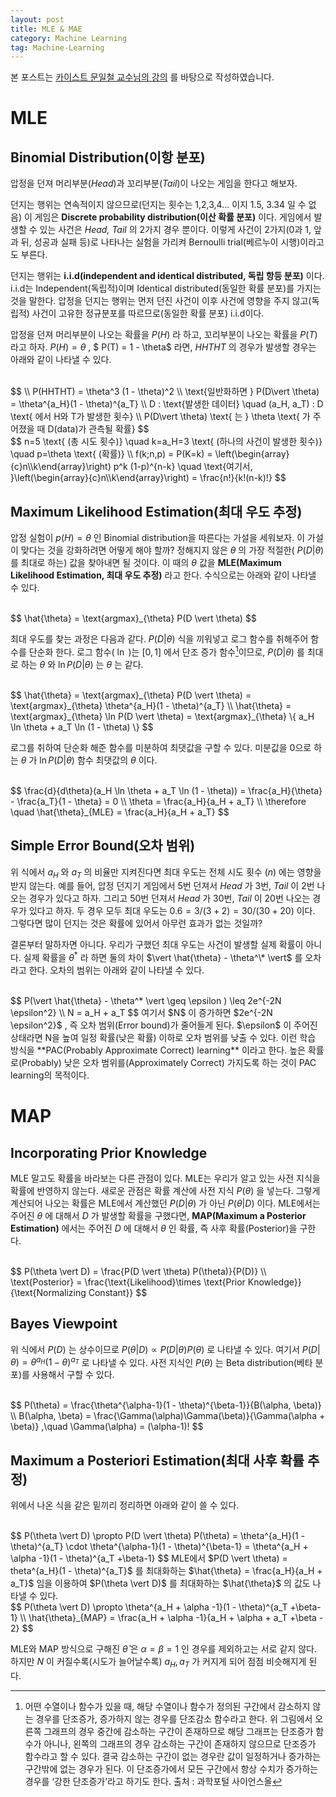 ```yaml
---
layout: post
title: MLE & MAE
category: Machine Learning
tag: Machine-Learning
---
```


본 포스트는 [카이스트 문일철 교수님의 강의](https://www.edwith.org/machinelearning1_17/joinLectures/9738) 를 바탕으로 작성하였습니다.



# MLE

## Binomial Distribution(이항 분포)

압정을 던져 머리부분(*Head*)과 꼬리부분(*Tail*)이 나오는 게임을 한다고 해보자. 

던지는 행위는 연속적이지 않으므로(던지는 횟수는 1,2,3,4... 이지 1.5, 3.34 일 수 없음) 이 게임은 **Discrete probability distribution(이산 확률 분포)** 이다. 게임에서 발생할 수 있는 사건은 *Head, Tail* 의 2가지 경우 뿐이다. 이렇게 사건이 2가지(0과 1, 앞과 뒤, 성공과 실패 등)로 나타나는 실험을 가리켜 Bernoulli trial(베르누이 시행)이라고도 부른다.

던지는 행위는 **i.i.d(independent and identical distributed, 독립 항등 분포)** 이다. i.i.d는 Independent(독립적)이며 Identical distributed(동일한 확률 분포)를 가지는 것을 말한다. 압정을 던지는 행위는 먼저 던진 사건이 이후 사건에 영향을 주지 않고(독립적) 사건이 고유한 정규분포를 따르므로(동일한 확률 분포) i.i.d이다.

압정을 던져 머리부분이 나오는 확률을 $P(H)$ 라 하고, 꼬리부분이 나오는 확률을 $P(T)$ 라고 하자. $P(H) = \theta$ , $ P(T) = 1 - \theta$  라면, $HHTHT$ 의 경우가 발생할 경우는 아래와 같이 나타낼 수 있다.

<br>
$$
\\
P(HHTHT) = \theta^3 (1 - \theta)^2 \\
\text{일반화하면 } P(D\vert \theta) = \theta^{a_H}(1 - \theta)^{a_T} \\
D : \text{발생한 데이터} \quad (a_H, a_T) : D \text{ 에서 H와 T가 발생한 횟수} \\
P(D\vert \theta) \text{ 는 } \theta \text{ 가 주어졌을 때 D(data)가 관측될 확률}
$$

<br>
$$
n=5 \text{ (총 시도 횟수)} \quad k=a_H=3 \text{ (하나의 사건이 발생한 횟수)} \quad p=\theta \text{ (확률)} \\ 
f(k;n,p) = P(K=k) = \left(\begin{array}{c}n\\k\end{array}\right) p^k (1-p)^{n-k}  \quad \text{여기서, }\left(\begin{array}{c}n\\k\end{array}\right) = \frac{n!}{k!(n-k)!}
$$



## Maximum Likelihood Estimation(최대 우도 추정)

압정 실험이 $p(H) = \theta$ 인 Binomial distribution을 따른다는 가설을 세워보자. 이 가설이 맞다는 것을 강화하려면 어떻게 해야 할까? 정해지지 않은 $\theta$ 의 가장 적절한( $P(D \vert \theta)$ 를 최대로 하는) 값을 찾아내면 될 것이다. 이 때의 $\theta$ 값을 **MLE(Maximum Likelihood Estimation, 최대 우도 추정)** 라고 한다. 수식으로는 아래와 같이 나타낼 수 있다. 

<br>
$$
\hat{\theta} = \text{argmax}_{\theta} P(D \vert \theta)
$$

최대 우도를 찾는 과정은 다음과 같다. $P(D \vert \theta)$ 식을 끼워넣고 로그 함수를 취해주어 함수를 단순화 한다. 로그 함수( $\ln$ )는 $[0,1]$ 에서 단조 증가 함수[^1]이므로, $P(D \vert \theta)$ 를 최대로 하는 $\theta$ 와 $\ln P(D \vert \theta)$ 는 $\theta$ 는 같다. 

<br>
$$
\hat{\theta} = \text{argmax}_{\theta} P(D \vert \theta) = \text{argmax}_{\theta} \theta^{a_H}(1 - \theta)^{a_T} \\
\hat{\theta} = \text{argmax}_{\theta} \ln P(D \vert \theta) = \text{argmax}_{\theta} \{ a_H \ln \theta + a_T \ln (1 - \theta) \}
$$

로그를 취하여 단순화 해준 함수를 미분하여 최댓값을 구할 수 있다. 미분값을 0으로 하는 $\theta$ 가 $\ln P(D \vert \theta)$ 함수 최댓값의 $\theta$ 이다.

<br>
$$
\frac{d}{d\theta}(a_H \ln \theta + a_T \ln (1 - \theta)) = \frac{a_H}{\theta} - \frac{a_T}{1 - \theta} = 0 \\
\theta = \frac{a_H}{a_H + a_T} \\
\therefore \quad \hat{\theta}_{MLE} = \frac{a_H}{a_H + a_T}
$$


## Simple Error Bound(오차 범위)

위 식에서 $a_H$ 와 $a_T$ 의 비율만 지켜진다면 최대 우도는 전체 시도 횟수 $(n)$ 에는 영향을 받지 않는다. 예를 들어, 압정 던지기 게임에서 5번 던져서 *Head* 가 3번, *Tail* 이 2번 나오는 경우가 있다고 하자. 그리고 50번 던져서 *Head* 가 30번, *Tail* 이 20번 나오는 경우가 있다고 하자. 두 경우 모두 최대 우도는 $0.6 = 3/(3+2) = 30/(30+20)$ 이다. 그렇다면 많이 던지는 것은 확률에 있어서 아무런 효과가 없는 것일까?

결론부터 말하자면 아니다. 우리가 구했던 최대 우도는 사건이 발생할 실제 확률이 아니다. 실제 확률을 $\theta^*$ 라 하면 둘의 차이 $\vert \hat{\theta} - \theta^\* \vert$ 를 오차라고 한다. 오차의 범위는 아래와 같이 나타낼 수 있다.

<br>
$$
P(\vert \hat{\theta} - \theta^* \vert \geq \epsilon ) \leq 2e^{-2N \epsilon^2} \\
N = a_H + a_T
$$
여기서 $N$ 이 증가하면 $2e^{-2N \epsilon^2}$ , 즉 오차 범위(Error bound)가 줄어들게 된다. $\epsilon$ 이 주어진 상태라면 N을 높여 일정 확률(낮은 확률) 이하로 오차 범위를 낮출 수 있다. 이런 학습 방식을 **PAC(Probably Approximate Correct) learning** 이라고 한다. 높은 확률로(Probably) 낮은 오차 범위를(Approximately Correct) 가지도록 하는 것이 PAC learning의 목적이다.



# MAP

## Incorporating Prior Knowledge

MLE 말고도 확률을 바라보는 다른 관점이 있다. MLE는 우리가 알고 있는 사전 지식을 확률에 반영하지 않는다. 새로운 관점은 확률 계산에 사전 지식 $P(\theta )$ 을 넣는다. 그렇게 계산되어 나오는 확률은 MLE에서 계산했던 $P(D \vert \theta)$ 가 아닌 $P(\theta \vert D)$ 이다. MLE에서는 주어진 $\theta$ 에 대해서 $D$ 가 발생할 확률을 구했다면, **MAP(Maximum a Posterior Estimation)** 에서는 주어진 $D$ 에 대해서 $\theta$ 인 확률, 즉 사후 확률(Posterior)을 구한다.

<br>
$$
P(\theta \vert D) = \frac{P(D \vert \theta) P(\theta)}{P(D)} \\
\text{Posterior} = \frac{\text{Likelihood}\times \text{Prior Knowledge}}{\text{Normalizing Constant}}
$$


## Bayes Viewpoint

위 식에서 $P(D)$ 는 상수이므로 $P(\theta \vert D) \propto P(D \vert \theta) P(\theta)$ 로 나타낼 수 있다. 여기서 $P(D \vert \theta) = \theta^{a_H}(1 - \theta)^{a_T}$ 로 나타낼 수 있다. 사전 지식인 $P(\theta)$ 는 Beta distribution(베타 분포)를 사용해서 구할 수 있다.

<br>
$$
P(\theta) = \frac{\theta^{\alpha-1}(1 - \theta)^{\beta-1}}{B(\alpha, \beta)} \\
B(\alpha, \beta) = \frac{\Gamma(\alpha)\Gamma(\beta)}{\Gamma(\alpha + \beta)} ,\quad \Gamma(\alpha) = (\alpha-1)!
$$


## Maximum a Posteriori Estimation(최대 사후 확률 추정)

위에서 나온 식을 같은 밑끼리 정리하면 아래와 같이 쓸 수 있다. 

<br>
$$
P(\theta \vert D) \propto P(D \vert \theta) P(\theta) =  \theta^{a_H}(1 - \theta)^{a_T} \cdot \theta^{\alpha-1}(1 - \theta)^{\beta-1} = \theta^{a_H + \alpha -1}(1 - \theta)^{a_T +\beta-1}
$$
MLE에서 $P(D \vert \theta) = theta^{a_H}(1 - \theta)^{a_T}$ 를 최대화하는 $\hat{\theta} = \frac{a_H}{a_H + a_T}$ 임을 이용하여  $P(\theta \vert D)$ 를 최대화하는 $\hat{\theta}$ 의 값도 나타낼 수 있다.

<br>
$$
P(\theta \vert D) \propto \theta^{a_H + \alpha -1}(1 - \theta)^{a_T +\beta-1} \\
\hat{\theta}_{MAP} = \frac{a_H + \alpha -1}{a_H + \alpha + a_T +\beta - 2}
$$


MLE와 MAP 방식으로 구해진 $\hat{\theta}$ 은 $\alpha=\beta=1$ 인 경우를 제외하고는 서로 같지 않다. 하지만 $N$ 이 커질수록(시도가 늘어날수록) $a_H , a_T$ 가 커지게 되어 점점 비슷해지게 된다. 



[^1]: 어떤 수열이나 함수가 있을 때, 해당 수열이나 함수가 정의된 구간에서 감소하지 않는 경우를 단조증가, 증가하지 않는 경우를 단조감소 함수라고 한다. 위 그림에서 오른쪽 그래프의 경우 중간에 감소하는 구간이 존재하므로 해당 그래프는 단조증가 함수가 아니나, 왼쪽의 그래프의 경우 감소하는 구간이 존재하지 않으므로 단조증가 함수라고 할 수 있다. 결국 감소하는 구간이 없는 경우란 값이 일정하거나 증가하는 구간밖에 없는 경우가 된다. 이 단조증가에서 모든 구간에서 항상 수치가 증가하는 경우를 ‘강한 단조증가’라고 하기도 한다. 출처 : 과학포털 사이언스올
